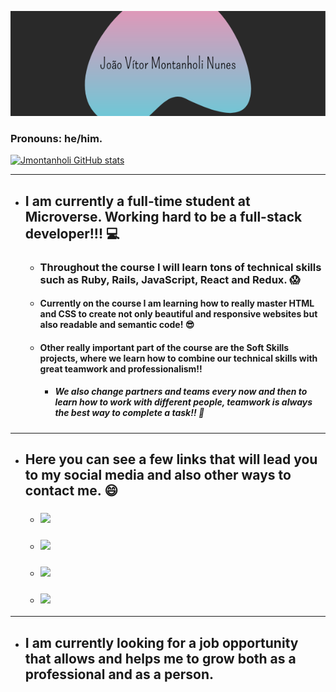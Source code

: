 ![this is my logo](https://github.com/jmontanholi/jmontanholi/blob/main/João%20Vítor%20Montanholi%20Nunes.png) 

### Pronouns: he/him.
[![Jmontanholi GitHub stats](https://github-readme-stats.vercel.app/api?username=jmontanholi&show_icons=true&theme=radical)](https://github.com/jmontanholi/github-readme-stats)

---
* ## I am currently a full-time student at Microverse. Working hard to be a full-stack developer!!! :computer:
     * ### Throughout the course I will learn tons of technical skills such as Ruby, Rails, JavaScript, React and Redux. :scream:
     * #### Currently on the course I am learning how to really master HTML and CSS to create not only beautiful and responsive websites but also readable and semantic code! :sunglasses:
     * #### Other really important part of the course are the Soft Skills projects, where we learn how to combine our technical skills with great teamwork and professionalism!! 
       * ##### We also change partners and teams every now and then to learn how to work with different people, teamwork is always the best way to complete a task!! :busts_in_silhouette:
--- 

* ## Here you can see a few links that will lead you to my social media and also other ways to contact me. :smile:
  * ### [<img src="https://img.shields.io/badge/LinkedIn-0077B5?style=for-the-badge&logo=linkedin&logoColor=white"/>](https://www.linkedin.com/in/joaovitormontanholi/)
  * ### [<img src="https://img.shields.io/badge/Twitter-1DA1F2?style=for-the-badge&logo=twitter&logoColor=white"/>](https://twitter.com/MontanholiNunes)
  * ### [<img src="https://img.shields.io/badge/Facebook-1877F2?style=for-the-badge&logo=facebook&logoColor=white"/>](https://www.facebook.com/jonunesoriginal.vitor.9)
  * ### [<img src="https://img.shields.io/badge/Gmail-D14836?style=for-the-badge&logo=gmail&logoColor=white"/>](jonunes9326@hotmail.com.br)

---
 * ## I am currently looking for a job opportunity that allows and helps me to grow both as a professional and as a person.
